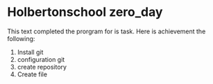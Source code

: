 # Holbertonschool zero_day

This text completed the prorgram for is task. Here is achievement the following:

1. Install git
2. configuration git
3. create repository    
4. Create file
